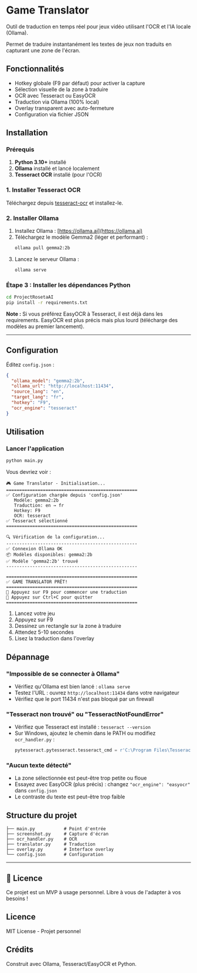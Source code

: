 # Game Translator

Outil de traduction en temps réel pour jeux vidéo utilisant l'OCR et l'IA locale (Ollama).

Permet de traduire instantanément les textes de jeux non traduits en capturant une zone de l'écran.

## Fonctionnalités

- Hotkey globale (F9 par défaut) pour activer la capture
- Sélection visuelle de la zone à traduire
- OCR avec Tesseract ou EasyOCR
- Traduction via Ollama (100% local)
- Overlay transparent avec auto-fermeture
- Configuration via fichier JSON

## Installation

### Prérequis

1. **Python 3.10+** installé
2. **Ollama** installé et lancé localement
3. **Tesseract OCR** installé (pour l'OCR)

### 1. Installer Tesseract OCR

Téléchargez depuis [tesseract-ocr](https://github.com/UB-Mannheim/tesseract/wiki) et installez-le.

### 2. Installer Ollama

1. Installez Ollama : [https://ollama.ai](https://ollama.ai)
2. Téléchargez le modèle Gemma2 (léger et performant) :
   ```bash
   ollama pull gemma2:2b
   ```
3. Lancez le serveur Ollama :
   ```bash
   ollama serve
   ```

### Étape 3 : Installer les dépendances Python

```bash
cd ProjectRosetaAI
pip install -r requirements.txt
```

**Note :** Si vous préférez EasyOCR à Tesseract, il est déjà dans les requirements. EasyOCR est plus précis mais plus lourd (télécharge des modèles au premier lancement).

---

## Configuration

Éditez `config.json` :

```json
{
  "ollama_model": "gemma2:2b",
  "ollama_url": "http://localhost:11434",
  "source_lang": "en",
  "target_lang": "fr",
  "hotkey": "F9",
  "ocr_engine": "tesseract"
}
```

## Utilisation

### Lancer l'application

```bash
python main.py
```

Vous devriez voir :
```
🎮 Game Translator - Initialisation...
==================================================
✅ Configuration chargée depuis 'config.json'
   Modèle: gemma2:2b
   Traduction: en → fr
   Hotkey: F9
   OCR: tesseract
✅ Tesseract sélectionné
==================================================

🔍 Vérification de la configuration...
--------------------------------------------------
✅ Connexion Ollama OK
📦 Modèles disponibles: gemma2:2b
✅ Modèle 'gemma2:2b' trouvé
--------------------------------------------------

==================================================
✅ GAME TRANSLATOR PRÊT!
==================================================
📌 Appuyez sur F9 pour commencer une traduction
📌 Appuyez sur Ctrl+C pour quitter
==================================================
```

1. Lancez votre jeu
2. Appuyez sur F9
3. Dessinez un rectangle sur la zone à traduire
4. Attendez 5-10 secondes
5. Lisez la traduction dans l'overlay

## Dépannage

### "Impossible de se connecter à Ollama"

- Vérifiez qu'Ollama est bien lancé : `ollama serve`
- Testez l'URL : ouvrez `http://localhost:11434` dans votre navigateur
- Vérifiez que le port 11434 n'est pas bloqué par un firewall

### "Tesseract non trouvé" ou "TesseractNotFoundError"

- Vérifiez que Tesseract est installé : `tesseract --version`
- Sur Windows, ajoutez le chemin dans le PATH ou modifiez `ocr_handler.py` :
  ```python
  pytesseract.pytesseract.tesseract_cmd = r'C:\Program Files\Tesseract-OCR\tesseract.exe'
  ```

### "Aucun texte détecté"

- La zone sélectionnée est peut-être trop petite ou floue
- Essayez avec EasyOCR (plus précis) : changez `"ocr_engine": "easyocr"` dans `config.json`
- Le contraste du texte est peut-être trop faible

## Structure du projet

```
├── main.py           # Point d'entrée
├── screenshot.py     # Capture d'écran
├── ocr_handler.py    # OCR
├── translator.py     # Traduction
├── overlay.py        # Interface overlay
└── config.json       # Configuration
```

---

## 📝 Licence

Ce projet est un MVP à usage personnel. Libre à vous de l'adapter à vos besoins !

## Licence

MIT License - Projet personnel

## Crédits

Construit avec Ollama, Tesseract/EasyOCR et Python.
